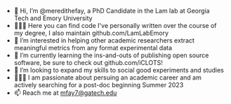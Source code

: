 - 👋 Hi, I’m @meredithefay, a PhD Candidate in the Lam lab at Georgia Tech and Emory University
- 👩🏻‍💻 Here you can find code I've personally written over the course of my degree, I also maintain github.com/LamLabEmory
- 👀 I’m interested in helping other academic researchers extract meaningful metrics from any format experimental data
- 🌱 I’m currently learning the ins-and-outs of publishing open source software, be sure to check out github.com/iCLOTS!
- 💞️ I’m looking to expand my skills to social good experiments and studies
- 👩🏻‍🎓 I am passionate about persuing an academic career and am actively searching for a post-doc beginning Summer 2023
- 📫 Reach me at mfay7@gatech.edu

<!---
meredithefay/meredithefay is a ✨ special ✨ repository because its `README.md` (this file) appears on your GitHub profile.
You can click the Preview link to take a look at your changes.
--->
